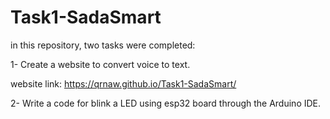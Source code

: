 # Task1-SadaSmart

in this repository, two tasks were completed:

1- Create a website to convert voice to text.

website link: https://qrnaw.github.io/Task1-SadaSmart/

2- Write a code for blink a LED using esp32 board through the Arduino IDE.






